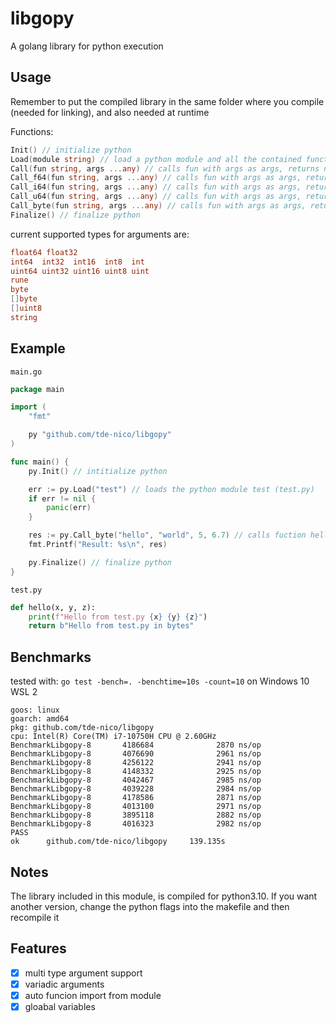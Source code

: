 # libgopy

<!--
#field

#groups
Libraries

#languages
C
C++
Go
Python

#frames and libs

-->

A golang library for python execution

## Usage

Remember to put the compiled library in the same folder where you compile (needed for linking), and also needed at runtime

Functions:
```go
Init() // initialize python
Load(module string) // load a python module and all the contained functions (the functions starting wiht '_' will be considered private and then not loaded)
Call(fun string, args ...any) // calls fun with args as args, returns nothing
Call_f64(fun string, args ...any) // calls fun with args as args, returns float64
Call_i64(fun string, args ...any) // calls fun with args as args, returns int64
Call_u64(fun string, args ...any) // calls fun with args as args, returns uint64
Call_byte(fun string, args ...any) // calls fun with args as args, returns []byte
Finalize() // finalize python
```
current supported types for arguments are:
```go
float64 float32
int64  int32  int16  int8  int
uint64 uint32 uint16 uint8 uint
rune
byte
[]byte
[]uint8
string
```

## Example

`main.go`
```go
package main

import (
    "fmt"

    py "github.com/tde-nico/libgopy"
)

func main() {
	py.Init() // intitialize python

    err := py.Load("test") // loads the python module test (test.py)
    if err != nil {
        panic(err)
    }

    res := py.Call_byte("hello", "world", 5, 6.7) // calls fuction hello as: func hello(string, int, float) []byte
    fmt.Printf("Result: %s\n", res)

    py.Finalize() // finalize python
}
```

`test.py`
```py
def hello(x, y, z):
    print(f"Hello from test.py {x} {y} {z}")
    return b"Hello from test.py in bytes"
```

## Benchmarks

tested with: `go test -bench=. -benchtime=10s -count=10` on Windows 10 WSL 2
```
goos: linux
goarch: amd64
pkg: github.com/tde-nico/libgopy
cpu: Intel(R) Core(TM) i7-10750H CPU @ 2.60GHz
BenchmarkLibgopy-8       4186684              2870 ns/op
BenchmarkLibgopy-8       4076690              2961 ns/op
BenchmarkLibgopy-8       4256122              2941 ns/op
BenchmarkLibgopy-8       4148332              2925 ns/op
BenchmarkLibgopy-8       4042467              2985 ns/op
BenchmarkLibgopy-8       4039228              2984 ns/op
BenchmarkLibgopy-8       4178586              2871 ns/op
BenchmarkLibgopy-8       4013100              2971 ns/op
BenchmarkLibgopy-8       3895118              2882 ns/op
BenchmarkLibgopy-8       4016323              2982 ns/op
PASS
ok      github.com/tde-nico/libgopy     139.135s
```

## Notes

The library included in this module, is compiled for python3.10.
If you want another version, change the python flags into the makefile and then recompile it

## Features

- [x] multi type argument support
- [x] variadic arguments
- [x] auto funcion import from module
- [x] gloabal variables
